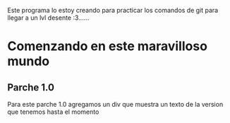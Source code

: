 Este programa lo estoy creando para practicar los comandos de git para llegar a un lvl desente :3......


<h1>Comenzando en este maravilloso mundo</h1>


<h2 style="h2:{color:red}">Parche 1.0</h2>

<p>Para este parche 1.0 agregamos un div que muestra un texto de la version que tenemos hasta el momento</p>